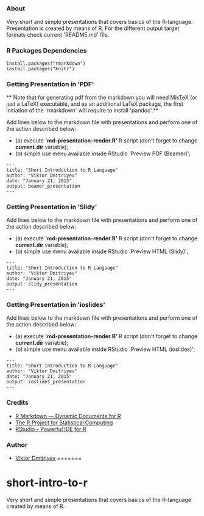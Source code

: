 ### About

Very short and simple presentations that covers basics of the R-language.
Presentation is created by means of R.
For the different output target formats check current 'README.md' file.

### R Packages Dependencies

```
install.packages("rmarkdown")
install.packages("knitr")
```

### Getting Presentation in 'PDF'

** Note that for generating pdf from the markdown you will need MikTeX (or just a LaTeX) executable, and as an additional LaTeX package, the first initiation of the 'rmarkdown' will require to install 'pandoc'.**

Add lines below to the markdown file with presentations and perform one of the action described below:
* (a) execute **'md-presentation-render.R'** R script (don't forget to change **current.dir** variable);
* (b) simple use menu available inside RStudio 'Preview PDF (Beamer)';

```
---
title: "Short Introduction to R Language"
author: "Viktor Dmitriyev"
date: "January 21, 2015"
output: beamer_presentation
---
```

### Getting Presentation in 'Slidy'

Add lines below to the markdown file with presentations and perform one of the action described below:
* (a) execute **'md-presentation-render.R'** R script (don't forget to change **current.dir** variable);
* (b) simple use menu available inside RStudio 'Preview HTML (Slidy)';

```
---
title: "Short Introduction to R Language"
author: "Viktor Dmitriyev"
date: "January 21, 2015"
output: slidy_presentation
---
```

### Getting Presentation in 'ioslides'

Add lines below to the markdown file with presentations and perform one of the action described below:
* (a) execute **'md-presentation-render.R'** R script (don't forget to change **current.dir** variable);
* (b) simple use menu available inside RStudio 'Preview HTML (ioslides)';

```
---
title: "Short Introduction to R Language"
author: "Viktor Dmitriyev"
date: "January 21, 2015"
output: ioslides_presentation
---
```

### Credits
* [R Markdown — Dynamic Documents for R](http://rmarkdown.rstudio.com/)
* [The R Project for Statistical Computing](http://www.r-project.org/)
* [RStudio - Powerful IDE for R](http://www.rstudio.com/)



### Author
* [Viktor Dmitriyev](https://github.com/vdmitriyev)
=======
# short-intro-to-r
Very short and simple presentations that covers basics of the R-language created by means of R.

